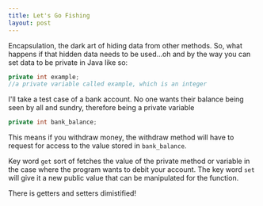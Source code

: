 ```yaml
---
title: Let's Go Fishing
layout: post
---
```


Encapsulation, the dark art of hiding data from other methods. So, what happens if that hidden data needs to be used...oh and by the way you can set data to be private in Java like so:

```java
private int example;
//a private variable called example, which is an integer
```

I'll take a test case of a bank account. No one wants their balance being seen by all and sundry, therefore being a private variable

```java
private int bank_balance;
```
This means if you withdraw money, the withdraw method will have to request for access to the value stored in ``` bank_balance ```.

Key word ```get``` sort of fetches the value of the private method or variable in the case where the program wants to debit your account. The key word ```set``` will give it a new public value that can be manipulated for the function. 

There is getters and setters dimistified!